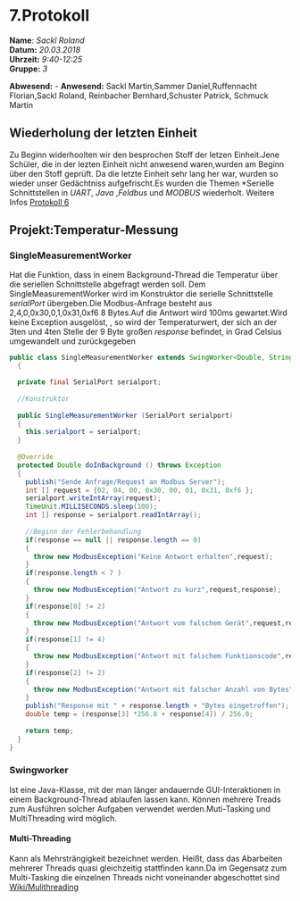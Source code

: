 # 7.Protokoll  
  
  **Name**:  *Sackl Roland*  
  **Datum:** *20.03.2018*  
  **Uhrzeit:** *9:40-12:25*  
  **Gruppe:** *3*  
  
  **Abwesend:**  -
  **Anwesend:**  Sackl Martin,Sammer Daniel,Ruffennacht Florian,Sackl Roland, Reinbacher Bernhard,Schuster Patrick, Schmuck Martin    
  
 ## Wiederholung der letzten Einheit
 Zu Beginn widerhoolten wir den besprochen Stoff der letzen Einheit.Jene Schüler, die in der lezten Einheit nicht anwesend waren,wurden am Beginn über den Stoff geprüft. Da die letzte Einheit sehr lang her war, wurden so wieder unser Gedächtniss aufgefrischt.Es wurden die Themen *Serielle Schnittstellen in *UART*, *Java* ,*Feldbus* und *MODBUS* wiederholt. Weitere Infos [Protokoll 6](https://github.com/HTLMechatronics/m14-la1-sx/blob/sacrom14/sacrom14/LaborprotokollUE6.md)


## Projekt:Temperatur-Messung  
### SingleMeasurementWorker  
Hat die Funktion, dass in einem Background-Thread die Temperatur über die seriellen Schnittstelle abgefragt werden soll.
Dem SingleMeasurementWorker wird im Konstruktor die serielle Schnittstelle *serialPort* übergeben.Die Modbus-Anfrage besteht aus 2,4,0,0x30,0,1,0x31,0xf6 8 Bytes.Auf die Antwort wird 100ms gewartet.Wird keine Exception ausgelöst, , so wird der Temperaturwert, der sich an der 3ten und 4ten Stelle der 9 Byte großen *response* befindet, in Grad Celsius umgewandelt und zurückgegeben

```java
public class SingleMeasurementWorker extends SwingWorker<Double, String> 
  {

  private final SerialPort serialport;
  
  //Konstruktor
  
  public SingleMeasurementWorker (SerialPort serialport)
  {
    this.serialport = serialport;
  }
  
  @Override
  protected Double doInBackground () throws Exception
  {
    publish("Sende Anfrage/Request an Modbus Server");
    int [] request = {02, 04, 00, 0x30, 00, 01, 0x31, 0xf6 };
    serialport.writeIntArray(request);
    TimeUnit.MILLISECONDS.sleep(100);
    int [] response = serialport.readIntArray();
    
    //Beginn der Fehlerbehandlung
    if(response == null || response.length == 0) 
    {
      throw new ModbusException("Keine Antwort erhalten",request);
    }
    if(response.length < 7 ) 
    {
      throw new ModbusException("Antwort zu kurz",request,response);
    }
    if(response[0] != 2) 
    {
      throw new ModbusException("Antwort vom falschem Gerät",request,response);
    }
    if(response[1] != 4) 
    {
      throw new ModbusException("Antwort mit falschem Funktionscode",request,response);
    }
    if(response[2] != 2) 
    {
      throw new ModbusException("Antwort mit falscher Anzahl von Bytes",request,response);
    }
    publish("Response mit " + response.length + "Bytes eingetroffen");
    double temp = (response[3] *256.0 + response[4]) / 256.0;
    
    return temp;
  }
}
```  


### Swingworker  
Ist eine Java-Klasse, mit der man länger andauernde GUI-Interaktionen in einem Background-Thread ablaufen lassen kann. Können mehrere Treads zum Ausführen solcher Aufgaben verwendet werden.Muti-Tasking und MultiThreading wird möglich. 
#### Multi-Threading  
Kann als Mehrsträngigkeit bezeichnet werden. Heißt, dass das Abarbeiten mehrerer Threads quasi gleichzeitig stattfinden kann.Da im Gegensatz zum Multi-Tasking die einzelnen Threads nicht voneinander abgeschottet sind
[Wiki/Mulithreading](https://de.wikipedia.org/wiki/Multithreading)  



